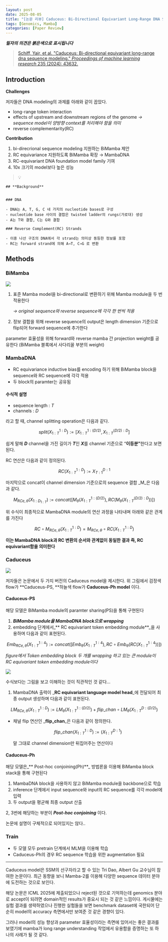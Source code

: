 ```yaml
---
layout: post
date: 2025-08-05
title: "[논문 리뷰] Caduceus: Bi-Directional Equivariant Long-Range DNA Sequence Modeling"
tags: [Genomics, Mamba]
categories: [Paper Review]
---
```


<span class="notion-red">_**필자의 의견은 붉은색으로 표시됩니다**_</span>


> [Schiff, Yair, et al. "Caduceus: Bi-directional equivariant long-range dna sequence modeling." ](https://pmc.ncbi.nlm.nih.gov/articles/PMC12189541/)[_Proceedings of machine learning research_](https://pmc.ncbi.nlm.nih.gov/articles/PMC12189541/)[ 235 (2024): 43632.](https://pmc.ncbi.nlm.nih.gov/articles/PMC12189541/)



## Introduction


**Challenges**


저자들은 DNA modeling의 과제를 아래와 같이 꼽았다.

- long-range token interaction
- effects of upstream and downstream regions of the genome 
_→ sequence model이 양방향 context를 처리해야 함을 의미_
- reverse complementarity(RC)

**Contribution**

1. bi-direcrional sequence modeling 지원하는 BiMamba 제안
1. RC equivariance 지원하도록 BiMamba 확장 → MambaDNA
1. RC-equivariant DNA foundation model family 기여
1. 10x 크기의 model보다 높은 성능

> 💡 


	## **Background**


	### DNA

	- DNA는 A, T, G, C 네 가지의 nucleotide bases로 구성
	- nucleotide base 사이의 결합은 twisted ladder의 rungs(가로대) 생성
	- A는 T와 결합, C는 G와 결합

	### Reverse Complement(RC) Strands

	- 이중 나선 구조의 DNA에서 각 strand는 의미상 동등한 정보를 포함
	- RC는 forward strand에 의해 A→T, C→G 로 변환


## Methods



### BiMamba


![](https://prod-files-secure.s3.us-west-2.amazonaws.com/542b861c-36a8-4051-84e5-8804b6728dba/2c247d59-7815-4980-99f0-8f0d21f445a7/image.png?X-Amz-Algorithm=AWS4-HMAC-SHA256&X-Amz-Content-Sha256=UNSIGNED-PAYLOAD&X-Amz-Credential=ASIAZI2LB466X2DNX5NF%2F20250815%2Fus-west-2%2Fs3%2Faws4_request&X-Amz-Date=20250815T121525Z&X-Amz-Expires=3600&X-Amz-Security-Token=IQoJb3JpZ2luX2VjEBMaCXVzLXdlc3QtMiJGMEQCIBJb18DMwTXGUQ6R29RzdwwGe7KkaMV%2FZNQvFYXZ0kg5AiAVcbEvWUSBVGFEq1OiwftdzQyfHPYveAS%2BEPVdcYGinSr%2FAwhcEAAaDDYzNzQyMzE4MzgwNSIMkRPX1xY%2FspC8%2B44UKtwDgP%2FZNfowE13E4Hkh3GXWgfCvY2DnZ%2BtVR1IJjfqBk7K7nLHK5bXk7BWxABpbADGtTPNOlDgcim3WzHFg4iA1E244WqPUawhZ8EbtzrqeD77T1lMEsAO0UBXxAORqRF5c5mlAGp5R8hsgsptWRuZEpLuWNMhw3roF80yiRgzZQLKOmTWglltkBWQWQh0XVkcDC10iB8O%2Bjriu9BKuFCiAB7MBsaZXbW3dQPSXZHCJ54Y11FiHDpFEJnm6FxGqR2U54GS2uj4zWS5CovaG2BZQjAVbBtTk1Q2om0AzhzS5oGvNIi3qMYdD9BUvvktqVDOJNqDq6yfqaGqFY6nabqN7xToOKnHh%2B%2FqLats7R54cffNjUdIRfNwRhvrIx6Rpel1UHiMiYCy1mscHT2ZlgbQ3gQtH4UI0j2BgCWi61DY%2FBlatkNb0xGZD8z%2FXd3dXpzOP8ypZlAonIVdDF4FXo%2BAknphxz41bOHQ%2F8nln%2B3WiKldz3k9JLw%2FCJYYfTkYUNapr0SS02ji981DP8QbZmtraarA6JeHXyCr514dFAxrrVoJNzffnhJR0EcRCU6mX%2Fd9CHDmeus1%2F%2FahX6bWWAouhIs5klDgj3NhLH9GYrOQ0Ve59vSmPalmHaX8uWSgwu538xAY6pgEQv7T7YzWbsQVPt6bFE2PlpWicQYatOUxgr7FND%2FIEXz%2FeO51m3rfM6aV7z5w%2FXM7bSVVKYrRvnWjtVKAUcKBDR4vqw6ob9Ypoomj9mb2l9CvOogDM8DkkmaMY4huL2aparUkbd7s%2FvsVnR80N2FM0ExYKtv2IWDy4osn8HVbXqnhX2306Ln5fRVYVCmyOfPqmE7ZA6QIjWH3GDI7mYcmXM1hxHWju&X-Amz-Signature=116b091e5e818d21e4d039306ff34ce2fb080463fad8696d241b6e73e760556e&X-Amz-SignedHeaders=host&x-amz-checksum-mode=ENABLED&x-id=GetObject)

1. 표준 Mamba model을 bi-directional로 변환하기 위해 Mamba module을 두 번 적용한다

	_→ original sequence와 reverse sequence에 각각 한 번씩 적용_

1. 정보 결합을 위해 reverse sequence의 output은 length dimension 기준으로 flip되어 forward sequence에 추가한다

parameter 효율성을 위해 forward와 reverse mamba 간 projection weight를 공유한다 (BiMamba 블록에서 사다리꼴 부분의 weight)



### MambaDNA

- RC equivariance inductive bias를 encoding 하기 위해 BiMamba block을 sequence와 RC sequence에 각각 적용
- 두 block의 paramter는 공유됨


#### 수식적 설명

- sequence length : _T_
- channels : _D_

라고 할 때,  channel splitting operation은 다음과 같다.


$$
split(X^{1:D}_{1:T}):=[X^{1:(D/2)}_{1:T},X^{(D/2):D}_{1:T}]
$$


<span class="notion-red">쉽게 말해 </span><span class="notion-red">_**D**_</span><span class="notion-red"> channel을 가진 길이가 </span><span class="notion-red">_**T**_</span><span class="notion-red">인 </span><span class="notion-red">_**X**_</span><span class="notion-red">를 channel 기준으로 “</span><span class="notion-red">**이등분”**</span><span class="notion-red">한다고 보면 된다.</span>


RC 연산은 다음과 같이 정의된다.


$$
RC(X^{1:D}_{1:T}):=X^{D:1}_{T:1}
$$


마지막으로 concat이 channel dimension 기준으로의 sequence 결합 _M_은 다음과 같다.


$$
M_{RCe,\theta}(X_{1:D_{1:T}}):=concat([M_{\theta}(X^{1:(D/2)}_{1:T}),RC(M_{\theta}(X^{(D/2):D}_{1:T}))])
$$


위 수식이 최종적으로 MambaDNA module의 연산 과정을 나타내며 아래와 같은 관계를 가진다


$$
RC\circ M_{RCe,\theta}(X^{1:D}_{1:T}) = M_{RCe,\theta} \circ RC(X^{1:D}_{1:T})
$$


**이는 MambaDNA block과 RC 변환의 순서와 관계없이 동일한 결과 즉, RC equivariant함을 의미한다**



### Caduceus


![](https://prod-files-secure.s3.us-west-2.amazonaws.com/542b861c-36a8-4051-84e5-8804b6728dba/f94a60d7-8145-473b-aef9-7c68d3ec604a/image.png?X-Amz-Algorithm=AWS4-HMAC-SHA256&X-Amz-Content-Sha256=UNSIGNED-PAYLOAD&X-Amz-Credential=ASIAZI2LB466X2DNX5NF%2F20250815%2Fus-west-2%2Fs3%2Faws4_request&X-Amz-Date=20250815T121525Z&X-Amz-Expires=3600&X-Amz-Security-Token=IQoJb3JpZ2luX2VjEBMaCXVzLXdlc3QtMiJGMEQCIBJb18DMwTXGUQ6R29RzdwwGe7KkaMV%2FZNQvFYXZ0kg5AiAVcbEvWUSBVGFEq1OiwftdzQyfHPYveAS%2BEPVdcYGinSr%2FAwhcEAAaDDYzNzQyMzE4MzgwNSIMkRPX1xY%2FspC8%2B44UKtwDgP%2FZNfowE13E4Hkh3GXWgfCvY2DnZ%2BtVR1IJjfqBk7K7nLHK5bXk7BWxABpbADGtTPNOlDgcim3WzHFg4iA1E244WqPUawhZ8EbtzrqeD77T1lMEsAO0UBXxAORqRF5c5mlAGp5R8hsgsptWRuZEpLuWNMhw3roF80yiRgzZQLKOmTWglltkBWQWQh0XVkcDC10iB8O%2Bjriu9BKuFCiAB7MBsaZXbW3dQPSXZHCJ54Y11FiHDpFEJnm6FxGqR2U54GS2uj4zWS5CovaG2BZQjAVbBtTk1Q2om0AzhzS5oGvNIi3qMYdD9BUvvktqVDOJNqDq6yfqaGqFY6nabqN7xToOKnHh%2B%2FqLats7R54cffNjUdIRfNwRhvrIx6Rpel1UHiMiYCy1mscHT2ZlgbQ3gQtH4UI0j2BgCWi61DY%2FBlatkNb0xGZD8z%2FXd3dXpzOP8ypZlAonIVdDF4FXo%2BAknphxz41bOHQ%2F8nln%2B3WiKldz3k9JLw%2FCJYYfTkYUNapr0SS02ji981DP8QbZmtraarA6JeHXyCr514dFAxrrVoJNzffnhJR0EcRCU6mX%2Fd9CHDmeus1%2F%2FahX6bWWAouhIs5klDgj3NhLH9GYrOQ0Ve59vSmPalmHaX8uWSgwu538xAY6pgEQv7T7YzWbsQVPt6bFE2PlpWicQYatOUxgr7FND%2FIEXz%2FeO51m3rfM6aV7z5w%2FXM7bSVVKYrRvnWjtVKAUcKBDR4vqw6ob9Ypoomj9mb2l9CvOogDM8DkkmaMY4huL2aparUkbd7s%2FvsVnR80N2FM0ExYKtv2IWDy4osn8HVbXqnhX2306Ln5fRVYVCmyOfPqmE7ZA6QIjWH3GDI7mYcmXM1hxHWju&X-Amz-Signature=cb05f8d95fb3c6933b758ed0864b09b02984117b428101dadec4b7ac5794fe11&X-Amz-SignedHeaders=host&x-amz-checksum-mode=ENABLED&x-id=GetObject)


저자들은 논문에서 두 가지 버전의 Caduceus model을 제시한다. 위 그림에서 검정색 flow가 **Caduceus-PS, **하늘색 flow가 **Caduceus-Ph model** 이다.



#### Caduceus-PS


해당 모델은 BiMamba module의 paramter sharing(PS)을 통해 구현된다

1. _**BiMamba module을 MambaDNA block으로 wrapping**_
1. embedding 단계에서_** RC equivariant token embedding module**_을 사용하며 다음과 같이 표현된다.

$$
Emb_{RCe,\theta}(X^{1:4}_{1:T}):=concat([Emb_{\theta}(X^{1:4}_{1:T}),RC \circ Emb_{\theta}(RC(X^{1:4}_{1:T}))])
$$


_figure에서 Token embedding block 두 개를 wrapping 하고 있는 큰 module이 RC equivariant token embedding module이다_


![](https://prod-files-secure.s3.us-west-2.amazonaws.com/542b861c-36a8-4051-84e5-8804b6728dba/b175e4da-71eb-4e91-8c23-a06dabe673c9/image.png?X-Amz-Algorithm=AWS4-HMAC-SHA256&X-Amz-Content-Sha256=UNSIGNED-PAYLOAD&X-Amz-Credential=ASIAZI2LB466X2DNX5NF%2F20250815%2Fus-west-2%2Fs3%2Faws4_request&X-Amz-Date=20250815T121525Z&X-Amz-Expires=3600&X-Amz-Security-Token=IQoJb3JpZ2luX2VjEBMaCXVzLXdlc3QtMiJGMEQCIBJb18DMwTXGUQ6R29RzdwwGe7KkaMV%2FZNQvFYXZ0kg5AiAVcbEvWUSBVGFEq1OiwftdzQyfHPYveAS%2BEPVdcYGinSr%2FAwhcEAAaDDYzNzQyMzE4MzgwNSIMkRPX1xY%2FspC8%2B44UKtwDgP%2FZNfowE13E4Hkh3GXWgfCvY2DnZ%2BtVR1IJjfqBk7K7nLHK5bXk7BWxABpbADGtTPNOlDgcim3WzHFg4iA1E244WqPUawhZ8EbtzrqeD77T1lMEsAO0UBXxAORqRF5c5mlAGp5R8hsgsptWRuZEpLuWNMhw3roF80yiRgzZQLKOmTWglltkBWQWQh0XVkcDC10iB8O%2Bjriu9BKuFCiAB7MBsaZXbW3dQPSXZHCJ54Y11FiHDpFEJnm6FxGqR2U54GS2uj4zWS5CovaG2BZQjAVbBtTk1Q2om0AzhzS5oGvNIi3qMYdD9BUvvktqVDOJNqDq6yfqaGqFY6nabqN7xToOKnHh%2B%2FqLats7R54cffNjUdIRfNwRhvrIx6Rpel1UHiMiYCy1mscHT2ZlgbQ3gQtH4UI0j2BgCWi61DY%2FBlatkNb0xGZD8z%2FXd3dXpzOP8ypZlAonIVdDF4FXo%2BAknphxz41bOHQ%2F8nln%2B3WiKldz3k9JLw%2FCJYYfTkYUNapr0SS02ji981DP8QbZmtraarA6JeHXyCr514dFAxrrVoJNzffnhJR0EcRCU6mX%2Fd9CHDmeus1%2F%2FahX6bWWAouhIs5klDgj3NhLH9GYrOQ0Ve59vSmPalmHaX8uWSgwu538xAY6pgEQv7T7YzWbsQVPt6bFE2PlpWicQYatOUxgr7FND%2FIEXz%2FeO51m3rfM6aV7z5w%2FXM7bSVVKYrRvnWjtVKAUcKBDR4vqw6ob9Ypoomj9mb2l9CvOogDM8DkkmaMY4huL2aparUkbd7s%2FvsVnR80N2FM0ExYKtv2IWDy4osn8HVbXqnhX2306Ln5fRVYVCmyOfPqmE7ZA6QIjWH3GDI7mYcmXM1hxHWju&X-Amz-Signature=5e8a2d475d5ee7a0f145eae807d6535bebd8335641316e285b2d4244622906da&X-Amz-SignedHeaders=host&x-amz-checksum-mode=ENABLED&x-id=GetObject)


<span class="notion-red">수식보다는 그림을 보고 이해하는 것이 직관적인 것 같다…</span>

1. MambaDNA 출력이 _**RC equivariant language model head**_에 전달되어 최종 output 생성하며 다음과 같이 표현된다.

$$
LM_{RCe,\theta}(X^{1:D}_{1:T}):= LM_{\theta}(X^{1:(D/2)}_{1:T})+flip\_chan\circ LM_{\theta}(X^{D:(D/2)}_{1:T})
$$

- 채널 flip 연산인 _**flip\_chan**_은 다음과 같이 정의한다.

	$$
	flip\_chan(X^{1:D}_{1:T}):=(X^{D:1}_{1:T})
	$$


	말 그대로 channel dimension만 뒤집어주는 연산이다



#### Caduceus-Ph


해당 모델은_** Post-hoc conjoining(Ph)**_ 방법론을 이용해 BiMamba block stack을 통해 구현된다

1. MambaDNA block을 사용하지 않고 BiMamba module을 backbone으로 학습
1. inference 단계에서 input sequence와 input의 RC sequence를 각각 model에 입력
1. 두 output을 평균해 최종 output 산출

2, 3번에 해당하는 부분이 _**Post-hoc conjoining**_ 이다.


<span class="notion-red">논문에 설명이 구체적으로 되어있지는 않다..</span>



### Train

- 두 모델 모두 pretrain 단계에서 MLM을 이용해 학습
- Caduceus-Ph의 경우 RC sequence 학습을 위한 augmentation 필요

---


<span class="notion-red">Caduceus model은 SSM의 선구자라고 할 수 있는 Tri Dao, Albert Gu 교수님이 참여한 논문이다. 최근 동향을 보니 Mamba-2를 이용해 다양한 sequence 데이터 분야에 도전하는 것으로 보인다.</span>


<span class="notion-red">해당 논문은 ICML 2025에 제출되었으나 reject된 것으로 기억하는데 genomics 분야로 accept이 되려면 domain적인 results가 중요시 되는 것 같은 느낌이다. 게시물에는 실험 결과를 생략하였으나 진행한 실험들을 보면 benchmark dataset에 국한되어 단순히 model의 accuracy 측면에서만 보여준 것 같은 경향이 있다.</span>


<span class="notion-red">그러나 model의 성능 향상과 parameter 효율성이라는 측면에 있어서는 좋은 결과를 보였기에 mamba가 long range understanding 작업에서 유용함을 증명하는 또 하나의 사례가 될 것 같다.</span>

